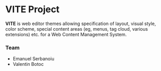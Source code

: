VITE Project
============

**VITE** is web editor themes allowing specification of layout, visual style, color scheme, special content areas (eg, menus, tag cloud, various extensions) etc. for a Web Content Management System.

### Team
- Emanuel Serbanoiu
- Valentin Botoc

